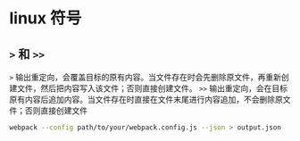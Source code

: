 # linux 符号

## `>` 和 `>>` 
`>` 输出重定向，会覆盖目标的原有内容。当文件存在时会先删除原文件，再重新创建文件，然后把内容写入该文件；否则直接创建文件。
`>>` 输出重定向，会在目标原有内容后追加内容。当文件存在时直接在文件末尾进行内容追加，不会删除原文件；否则直接创建文件

```bash
webpack --config path/to/your/webpack.config.js --json > output.json
```
